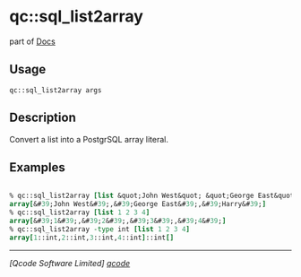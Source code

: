 qc::sql_list2array
==================

part of [Docs](.)

Usage
-----
`qc::sql_list2array args`

Description
-----------
Convert a list into a PostgrSQL array literal.

Examples
--------
```tcl

% qc::sql_list2array [list &quot;John West&quot; &quot;George East&quot; Harry]
array[&#39;John West&#39;,&#39;George East&#39;,&#39;Harry&#39;]
% qc::sql_list2array [list 1 2 3 4]
array[&#39;1&#39;,&#39;2&#39;,&#39;3&#39;,&#39;4&#39;]
% qc::sql_list2array -type int [list 1 2 3 4]
array[1::int,2::int,3::int,4::int]::int[]

```

----------------------------------
*[Qcode Software Limited] [qcode]*

[qcode]: www.qcode.co.uk "Qcode Software"